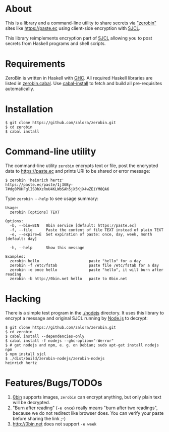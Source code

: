 About
=====
This is a library and a command-line utility
to share secrets via ["zerobin"](https://github.com/sametmax/0bin)
sites like https://paste.ec
using client-side encryption with [SJCL](https://crypto.stanford.edu/sjcl/).

This library reimplements encryption part of [SJCL](https://crypto.stanford.edu/sjcl/)
allowing you to post secrets from Haskell programs and shell scripts.

Requirements
============
ZeroBin is written in Haskell with [GHC](http://www.haskell.org/ghc/).
All required Haskell libraries are listed in [zerobin.cabal](zerobin.cabal).
Use [cabal-install](http://www.haskell.org/haskellwiki/Cabal-Install)
to fetch and build all pre-requisites automatically.

Installation
============
    $ git clone https://github.com/zalora/zerobin.git
    $ cd zerobin
    $ cabal install

Command-line utility
====================
The command-line utility `zerobin` encrypts text or file,
post the encrypted data to https://paste.ec and
prints URI to be shared or error message:

    $ zerobin 'heinrich hertz'
    https://paste.ec/paste/1j3GBy-7#dg0PXHFglISOhXzRnU4KLWbSAh5jX5KjX4wZEiYM8QA6


Type `zerobin --help` to see usage summary:

    Usage:
      zerobin [options] TEXT

    Options:
      -b, --bin=BIN   0bin service [default: https://paste.ec]
      -f, --file      Paste the content of file TEXT instead of plain TEXT
      -e, --expire=E  Set expiration of paste: once, day, week, month [default: day]

      -h, --help      Show this message

    Examples:
      zerobin hello                      paste "hello" for a day
      zerobin -f /etc/fstab              paste file /etc/fstab for a day
      zerobin -e once hello              paste "hello", it will burn after reading
      zerobin -b http://0bin.net hello   paste to 0bin.net


Hacking
=======
There is a simple test program in the [./nodejs](./nodejs) directory.
It uses this library to encrypt a message and original SJCL
running by [Node.js](https://nodejs.org) to decrypt:

    $ git clone https://github.com/zalora/zerobin.git
    $ cd zerobin
    $ cabal install --dependencies-only
    $ cabal install -f nodejs --ghc-option="-Werror"
    $ # get nodejs and npm, e. g. on Debian; sudo apt-get install nodejs npm
    $ npm install sjcl
    $ ./dist/build/zerobin-nodejs/zerobin-nodejs
    heinrich hertz

Features/Bugs/TODOs
===================
1. [0bin](https://github.com/sametmax/0bin) supports images,
   `zerobin` can encrypt anything, but only plain text will be decrypted.
2. "Burn after reading" (`-e once`) really means "burn after two readings",
   because we do not redirect like browser does.
   You can verify your paste before sharing the link ;-)
3. http://0bin.net does not support `-e week`


